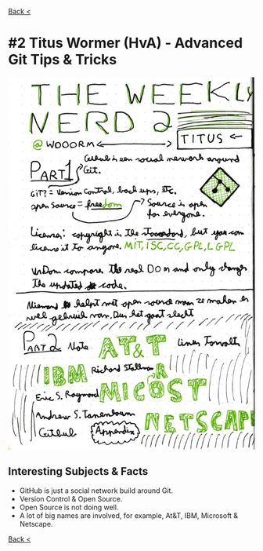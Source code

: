 [Back <](../README.md)

# #2 Titus Wormer (HvA) - Advanced Git Tips & Tricks

![](../images/titus-wormer.png)

## Interesting Subjects & Facts

- GitHub is just a social network build around Git.
- Version Control & Open Source.
- Open Source is not doing well.
- A lot of big names are involved, for example, At&T, IBM, Microsoft & Netscape.

[Back <](../README.md)
